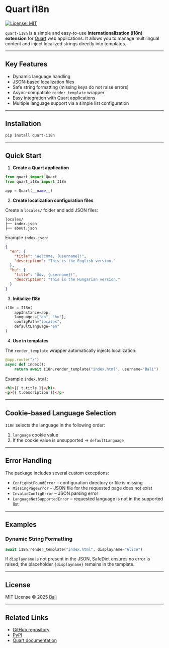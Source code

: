 
# Quart i18n

[![License: MIT](https://img.shields.io/badge/License-MIT-yellow.svg)](https://opensource.org/licenses/MIT)

`quart-i18n` is a simple and easy-to-use **internationalization (i18n) extension** for [Quart](https://pgjones.gitlab.io/quart/) web applications. It allows you to manage multilingual content and inject localized strings directly into templates.

---

## Key Features

- Dynamic language handling
- JSON-based localization files
- Safe string formatting (missing keys do not raise errors)
- Async-compatible `render_template` wrapper
- Easy integration with Quart applications
- Multiple language support via a simple list configuration

---

## Installation

```bash
pip install quart-i18n
```

---

## Quick Start

1. **Create a Quart application**

```python
from quart import Quart
from quart_i18n import I18n

app = Quart(__name__)
```

2. **Create localization configuration files**

Create a `locales/` folder and add JSON files:

```
locales/
├── index.json
├── about.json
```

Example `index.json`:

```json
{
  "en": {
    "title": "Welcome, {username}!",
    "description": "This is the English version."
  },
  "hu": {
    "title": "Üdv, {username}!",
    "description": "This is the Hungarian version."
  }
}
```

3. **Initialize I18n**

```python
i18n = I18n(
    appInstance=app,
    languages=["en", "hu"],
    configPath="locales",
    defaultLanguage="en"
)
```

4. **Use in templates**

The `render_template` wrapper automatically injects localization:

```python
@app.route("/")
async def index():
    return await i18n.render_template("index.html", username="Bali")
```

Example `index.html`:

```html
<h1>{{ t.title }}</h1>
<p>{{ t.description }}</p>
```

---

## Cookie-based Language Selection

`I18n` selects the language in the following order:

1. `language` cookie value
2. If the cookie value is unsupported → `defaultLanguage`

---

## Error Handling

The package includes several custom exceptions:

* `ConfigNotFoundError` – configuration directory or file is missing
* `MissingPageError` – JSON file for the requested page does not exist
* `InvalidConfigError` – JSON parsing error
* `LanguageNotSupportedError` – requested language is not in the supported list

---

## Examples

### Dynamic String Formatting

```python
await i18n.render_template("index.html", displayname="Alice")
```

If `displayname` is not present in the JSON, SafeDict ensures no error is raised; the placeholder `{displayname}` remains in the template.

---

## License

MIT License © 2025 [Bali](mailto:info@1bali1.hu)

---

## Related Links

* [GitHub repository](https://github.com/1bali1/quart-i18n)
* [PyPI](https://pypi.org/project/quart-i18n)
* [Quart documentation](https://pgjones.gitlab.io/quart/)